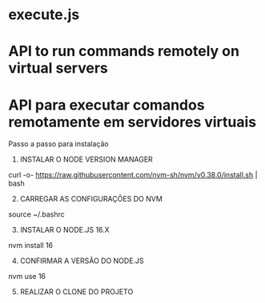 # execute.js
# API to run commands remotely on virtual servers
# API para executar comandos remotamente em servidores virtuais

Passo a passo para instalação

1) INSTALAR O NODE VERSION MANAGER
   
curl -o- https://raw.githubusercontent.com/nvm-sh/nvm/v0.38.0/install.sh | bash

2) CARREGAR AS CONFIGURAÇÕES DO NVM

source ~/.bashrc

3) INSTALAR O NODE.JS 16.X

nvm install 16

4) CONFIRMAR A VERSÃO DO NODE.JS

nvm use 16

5) REALIZAR O CLONE DO PROJETO



